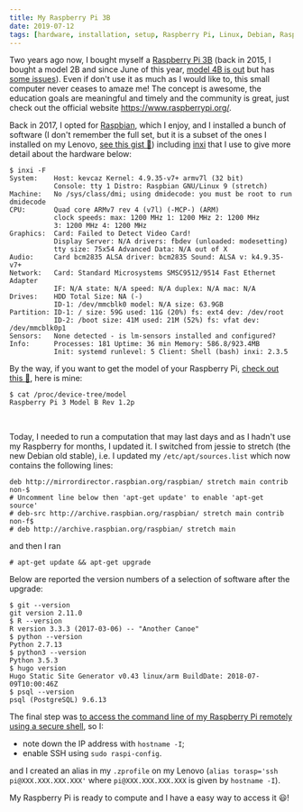 ```yaml
---
title: My Raspberry Pi 3B
date: 2019-07-12
tags: [hardware, installation, setup, Raspberry Pi, Linux, Debian, Raspbian]
---
```


Two years ago now, I bought myself a [Raspberry Pi
3B](https://en.wikipedia.org/wiki/Raspberry_Pi) (back in 2015, I bought a model
2B and since June of this year, [model 4B is
out](https://www.raspberrypi.org/products/raspberry-pi-4-model-b/) but has [some
issues](https://www.theverge.com/2019/7/10/20688655/raspberry-pi-4-usb-c-port-bug-e-marked-cables-audio-accessory-charging)).
Even if don't use it as much as I would like to, this small computer never
ceases to amaze me! The concept is awesome, the education goals are meaningful
and timely and the community is great, just check out the official website
https://www.raspberrypi.org/.

Back in 2017, I opted for [Raspbian](https://www.raspberrypi.org/downloads/),
which I enjoy, and I installed a bunch of software (I don't remember the full
set, but it is a subset of the ones I installed on my Lenovo, [see this gist
:link:](https://gist.github.com/KevCaz/29536740b9150383a9d543ec1be96103)) including [inxi](https://smxi.org/docs/inxi.htm) that I use to give more detail about the hardware below:

```
$ inxi -F
System:    Host: kevcaz Kernel: 4.9.35-v7+ armv7l (32 bit)
           Console: tty 1 Distro: Raspbian GNU/Linux 9 (stretch)
Machine:   No /sys/class/dmi; using dmidecode: you must be root to run dmidecode
CPU:       Quad core ARMv7 rev 4 (v7l) (-MCP-) (ARM)
           clock speeds: max: 1200 MHz 1: 1200 MHz 2: 1200 MHz
           3: 1200 MHz 4: 1200 MHz
Graphics:  Card: Failed to Detect Video Card!
           Display Server: N/A drivers: fbdev (unloaded: modesetting)
           tty size: 75x54 Advanced Data: N/A out of X
Audio:     Card bcm2835 ALSA driver: bcm2835 Sound: ALSA v: k4.9.35-v7+
Network:   Card: Standard Microsystems SMSC9512/9514 Fast Ethernet Adapter
           IF: N/A state: N/A speed: N/A duplex: N/A mac: N/A
Drives:    HDD Total Size: NA (-)
           ID-1: /dev/mmcblk0 model: N/A size: 63.9GB
Partition: ID-1: / size: 59G used: 11G (20%) fs: ext4 dev: /dev/root
           ID-2: /boot size: 41M used: 21M (52%) fs: vfat dev: /dev/mmcblk0p1
Sensors:   None detected - is lm-sensors installed and configured?
Info:      Processes: 181 Uptime: 36 min Memory: 586.8/923.4MB
           Init: systemd runlevel: 5 Client: Shell (bash) inxi: 2.3.5
```

By the way, if you want to get the model of your Raspberry Pi, [check out this
:link:](
https://www.raspberrypi-spy.co.uk/2012/09/checking-your-raspberry-pi-board-version/),
here is mine:


```
$ cat /proc/device-tree/model
Raspberry Pi 3 Model B Rev 1.2p
```
<br>

Today, I needed to run a computation that may last days and as I hadn't use my Raspberry for months, I updated it. I switched from jessie to stretch (the new Debian old stable), i.e. I updated my `/etc/apt/sources.list` which now contains the following lines:

```
deb http://mirrordirector.raspbian.org/raspbian/ stretch main contrib non-$
# Uncomment line below then 'apt-get update' to enable 'apt-get source'
# deb-src http://archive.raspbian.org/raspbian/ stretch main contrib non-f$
# deb http://archive.raspbian.org/raspbian/ stretch main
```

and then I ran

```
# apt-get update && apt-get upgrade
```

Below are reported the version numbers of a selection of software after the upgrade:

```
$ git --version
git version 2.11.0
$ R --version
R version 3.3.3 (2017-03-06) -- "Another Canoe"
$ python --version
Python 2.7.13
$ python3 --version
Python 3.5.3
$ hugo version
Hugo Static Site Generator v0.43 linux/arm BuildDate: 2018-07-09T10:00:46Z
$ psql --version
psql (PostgreSQL) 9.6.13
```

The final step was [to access the command line of my Raspberry Pi remotely using a secure shell](https://www.raspberrypi.org/documentation/remote-access/ssh/), so I:

- note down the IP address with `hostname -I`;
- enable SSH using `sudo raspi-config`.

and I created an alias in my `.zprofile` on my Lenovo (`alias torasp='ssh pi@XXX.XXX.XXX.XXX'` where `pi@XXX.XXX.XXX.XXX` is given by `hostname -I`).

My Raspberry Pi is ready to compute and I have a easy way to access it :smiley:!
